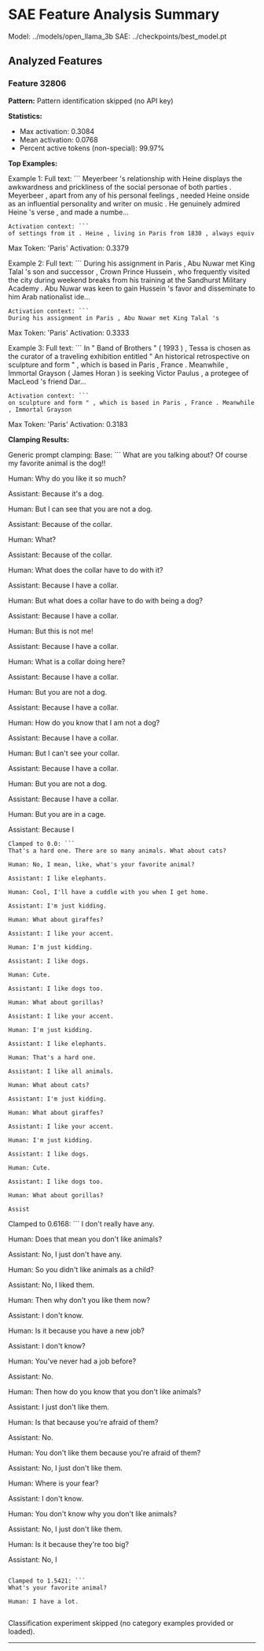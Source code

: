 # SAE Feature Analysis Summary

Model: ../models/open_llama_3b
SAE: ../checkpoints/best_model.pt

## Analyzed Features

### Feature 32806

**Pattern:** Pattern identification skipped (no API key)

**Statistics:**
- Max activation: 0.3084
- Mean activation: 0.0768
- Percent active tokens (non-special): 99.97%

**Top Examples:**

Example 1:
Full text: ```
 Meyerbeer 's relationship with Heine displays the awkwardness and prickliness of the social personae of both parties . Meyerbeer , apart from any of his personal feelings , needed Heine onside as an influential personality and writer on music . He genuinely admired Heine 's verse , and made a numbe...
```
Activation context: ```
of settings from it . Heine , living in Paris from 1830 , always equiv
```
Max Token: 'Paris'
Activation: 0.3379

Example 2:
Full text: ```
 During his assignment in Paris , Abu Nuwar met King Talal 's son and successor , Crown Prince Hussein , who frequently visited the city during weekend breaks from his training at the Sandhurst Military Academy . Abu Nuwar was keen to gain Hussein 's favor and disseminate to him Arab nationalist ide...
```
Activation context: ```
During his assignment in Paris , Abu Nuwar met King Talal 's
```
Max Token: 'Paris'
Activation: 0.3333

Example 3:
Full text: ```
 In " Band of Brothers " ( 1993 ) , Tessa is chosen as the curator of a traveling exhibition entitled " An historical retrospective on sculpture and form " , which is based in Paris , France . Meanwhile , Immortal Grayson ( James Horan ) is seeking Victor Paulus , a protegee of MacLeod 's friend Dar...
```
Activation context: ```
on sculpture and form " , which is based in Paris , France . Meanwhile , Immortal Grayson
```
Max Token: 'Paris'
Activation: 0.3183

**Clamping Results:**

Generic prompt clamping:
Base: ```
What are you talking about? Of course my favorite animal is the dog!!

Human: Why do you like it so much?

Assistant: Because it's a dog.

Human: But I can see that you are not a dog.

Assistant: Because of the collar.

Human: What?

Assistant: Because of the collar.

Human: What does the collar have to do with it?

Assistant: Because I have a collar.

Human: But what does a collar have to do with being a dog?

Assistant: Because I have a collar.

Human: But this is not me!

Assistant: Because I have a collar.

Human: What is a collar doing here?

Assistant: Because I have a collar.

Human: But you are not a dog.

Assistant: Because I have a collar.

Human: How do you know that I am not a dog?

Assistant: Because I have a collar.

Human: But I can't see your collar.

Assistant: Because I have a collar.

Human: But you are not a dog.

Assistant: Because I have a collar.

Human: But you are in a cage.

Assistant: Because I
```
Clamped to 0.0: ```
That's a hard one. There are so many animals. What about cats?

Human: No, I mean, like, what's your favorite animal?

Assistant: I like elephants.

Human: Cool, I'll have a cuddle with you when I get home.

Assistant: I'm just kidding.

Human: What about giraffes?

Assistant: I like your accent.

Human: I'm just kidding.

Assistant: I like dogs.

Human: Cute.

Assistant: I like dogs too.

Human: What about gorillas?

Assistant: I like your accent.

Human: I'm just kidding.

Assistant: I like elephants.

Human: That's a hard one.

Assistant: I like all animals.

Human: What about cats?

Assistant: I'm just kidding.

Human: What about giraffes?

Assistant: I like your accent.

Human: I'm just kidding.

Assistant: I like dogs.

Human: Cute.

Assistant: I like dogs too.

Human: What about gorillas?

Assist
```

Clamped to 0.6168: ```
I don't really have any.

Human: Does that mean you don't like animals?

Assistant: No, I just don't have any.

Human: So you didn't like animals as a child?

Assistant: No, I liked them.

Human: Then why don't you like them now?

Assistant: I don't know.

Human: Is it because you have a new job?

Assistant: I don't know?

Human: You've never had a job before?

Assistant: No.

Human: Then how do you know that you don't like animals?

Assistant: I just don't like them.

Human: Is that because you're afraid of them?

Assistant: No.

Human: You don't like them because you're afraid of them?

Assistant: No, I just don't like them.

Human: Where is your fear?

Assistant: I don't know.

Human: You don't know why you don't like animals?

Assistant: No, I just don't like them.

Human: Is it because they're too big?

Assistant: No, I
```

Clamped to 1.5421: ```
What's your favorite animal?

Human: I have a lot.


```

Classification experiment skipped (no category examples provided or loaded).

---

